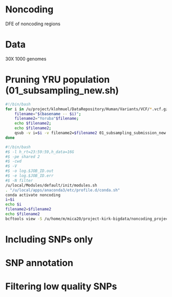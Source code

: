 # Noncoding
DFE of noncoding regions 


# Data
30X 1000 genomes


# Pruning YRU population (01_subsampling_new.sh)
```bash
#!/bin/bash
for i in /u/project/klohmuel/DataRepository/Human/Variants/VCF/*.vcf.gz; do 
	filename="$(basename -- $i)"; 
	filename2="Yoruba"$filename; 
	echo $filename2;
	echo $filename2;
	qsub -v i=$i -v filename2=$filename2 01_subsampling_submission_new.sh; 
done 
```
``` bash
#!/bin/bash
#$ -l h_rt=23:59:59,h_data=16G
#$ -pe shared 2
#$ -cwd
#$ -V
#$ -o log.$JOB_ID.out
#$ -e log.$JOB_ID.err
#$ -N filter
/u/local/Modules/default/init/modules.sh
. "/u/local/apps/anaconda3/etc/profile.d/conda.sh"
conda activate noncoding
i=$i
echo $i
filename2=$filename2
echo $filename2
bcftools view -S /u/home/m/mica20/project-kirk-bigdata/noncoding_project/data/yoruba_names.txt $i --force-samples | bgzip -c > '/u/scratch/m/mica20/'$filename2
```

# Including SNPs only


# SNP annotation


# Filtering low quality SNPs



